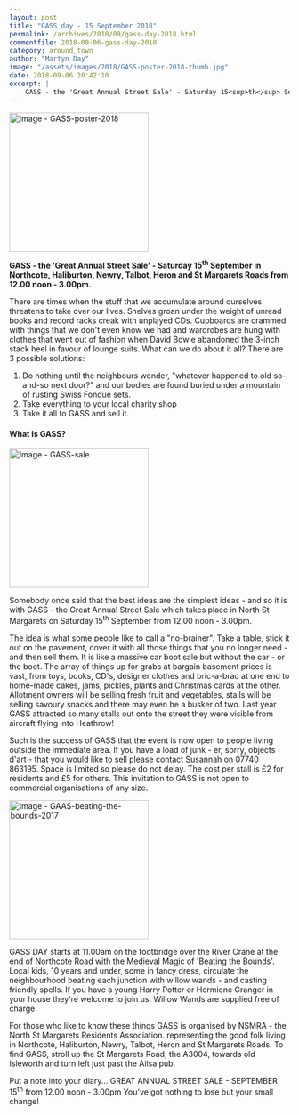 ```yaml
---
layout: post
title: "GASS day - 15 September 2018"
permalink: /archives/2018/09/gass-day-2018.html
commentfile: 2018-09-06-gass-day-2018
category: around_town
author: "Martyn Day"
image: "/assets/images/2018/GASS-poster-2018-thumb.jpg"
date: 2018-09-06 20:42:10
excerpt: |
    GASS - the 'Great Annual Street Sale' - Saturday 15<sup>th</sup> September in Northcote, Haliburton, Newry, Talbot, Heron and St Margarets Roads from 12.00 noon - 3.00pm.
---
```


<a href="/assets/images/2018/GASS-poster-2018.jpg" title="Click for a larger image"><img src="/assets/images/2018/GASS-poster-2018-thumb.jpg" width="250" alt="Image - GASS-poster-2018"  class="photo right"/></a>


<strong>GASS - the 'Great Annual Street Sale' - Saturday 15<sup>th</sup> September in Northcote, Haliburton, Newry, Talbot, Heron and St Margarets Roads from 12.00 noon - 3.00pm.</strong>

There are times when the stuff that we accumulate around ourselves threatens to take over our lives. Shelves groan under the weight of unread books and record racks creak with unplayed CDs. Cupboards are crammed with things that we don't even know we had and wardrobes are hung with clothes that went out of fashion when David Bowie abandoned the 3-inch stack heel in favour of lounge suits. What can we do about it all? There are 3 possible solutions:

1. Do nothing until the neighbours wonder, "whatever happened to old so-and-so next door?" and our bodies are found buried under a mountain of rusting Swiss Fondue sets.
2. Take everything to your local charity shop
3. Take it all to GASS and sell it.

#### What Is GASS?

<a href="/assets/images/2018/GASS-sale.jpg" title="Click for a larger image"><img src="/assets/images/2018/GASS-sale-thumb.jpg" width="250" alt="Image - GASS-sale"  class="photo right"/></a>


Somebody once said that the best ideas are the simplest ideas - and so it is with GASS - the Great Annual Street Sale which takes place in North St Margarets on Saturday 15<sup>th</sup> September from 12.00 noon - 3.00pm.

The idea is what some people like to call a "no-brainer". Take a table, stick it out on the pavement, cover it with all those things that you no longer need - and then sell them. It is like a massive car boot sale but without the car - or the boot. The array of things up for grabs at bargain basement prices is vast, from toys, books, CD's, designer clothes and bric-a-brac at one end to home-made cakes, jams, pickles, plants and Christmas cards at the other. Allotment owners will be selling fresh fruit and vegetables, stalls will be selling savoury snacks and there may even be a busker of two. Last year GASS attracted so many stalls out onto the street they were visible from aircraft flying into Heathrow!

Such is the success of GASS that the event is now open to people living outside the immediate area. If you have a load of junk - er, sorry, objects d'art - that you would like to sell please contact Susannah on 07740 863195. Space is limited so please do not delay. The cost per stall is &pound;2 for residents and &pound;5 for others. This invitation to GASS is not open to commercial organisations of any size.

<div class="box" markdown="1">

<a href="/assets/images/2018/GAAS-beating-the-bounds-2017.jpg" title="Click for a larger image"><img src="/assets/images/2018/GAAS-beating-the-bounds-2017-thumb.jpg" width="250" alt="Image - GAAS-beating-the-bounds-2017"  class="photo left"/></a>


GASS DAY starts at 11.00am on the footbridge over the River Crane at the end of Northcote Road with the Medieval Magic of 'Beating the Bounds'. Local kids, 10 years and under, some in fancy dress, circulate the neighbourhood beating each junction with willow wands - and casting friendly spells. If you have a young Harry Potter or Hermione Granger in your house they're welcome to join us. Willow Wands are supplied free of charge.

</div>


For those who like to know these things GASS is organised by NSMRA - the North St Margarets Residents Association. representing the good folk living in Northcote, Haliburton, Newry, Talbot, Heron and St Margarets Roads. To find GASS, stroll up the St Margarets Road, the A3004, towards old Isleworth and turn left just past the Ailsa pub.

Put a note into your diary... GREAT ANNUAL STREET SALE - SEPTEMBER 15<sup>th</sup> from 12.00 noon - 3.00pm You've got nothing to lose but your small change!
